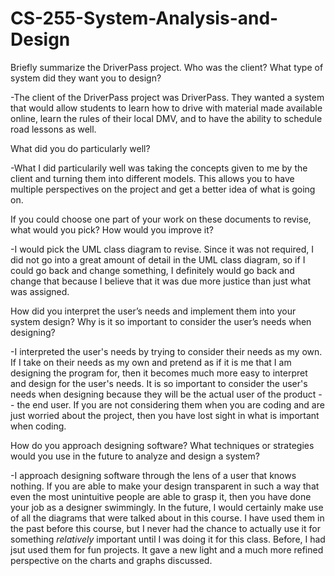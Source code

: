 # CS-255-System-Analysis-and-Design

Briefly summarize the DriverPass project. Who was the client? What type of system did they want you to design?

-The client of the DriverPass project was DriverPass. They wanted a system that would allow students to learn how to drive with material made available online, learn the rules of their local DMV, and to have the ability to schedule road lessons as well.


What did you do particularly well?

-What I did particularily well was taking the concepts given to me by the client and turning them into different models. This allows you to have multiple perspectives on the project and get a better idea of what is going on.


If you could choose one part of your work on these documents to revise, what would you pick? How would you improve it?

-I would pick the UML class diagram to revise. Since it was not required, I did not go into a great amount of detail in the UML class diagram, so if I could go back and change something, I definitely would go back and change that because I believe that it was due more justice than just what was assigned.


How did you interpret the user’s needs and implement them into your system design? Why is it so important to consider the user’s needs when designing?

-I interpreted the user's needs by trying to consider their needs as my own. If I take on their needs as my own and pretend as if it is me that I am designing the program for, then it becomes much more easy to interpret and design for the user's needs. It is so important to consider the user's needs when designing because they will be the actual user of the product -- the end user. If you are not considering them when you are coding and are just worried about the project, then you have lost sight in what is important when coding.


How do you approach designing software? What techniques or strategies would you use in the future to analyze and design a system?

-I approach designing software through the lens of a user that knows nothing. If you are able to make your design transparent in such a way that even the most unintuitive people are able to grasp it, then you have done your job as a designer swimmingly. In the future, I would certainly make use of all the diagrams that were talked about in this course. I have used them in the past before this course, but I never had the chance to actually use it for something *relatively* important until I was doing it for this class. Before, I had jsut used them for fun projects. It gave a new light and a much more refined perspective on the charts and graphs discussed.
